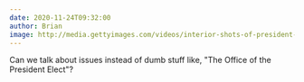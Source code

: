 ```yaml
---
date: 2020-11-24T09:32:00
author: Brian
image: http://media.gettyimages.com/videos/interior-shots-of-president-elect-donald-trump-speaking-at-a-podium-video-id638531076?s=640x640
---
```

Can we talk about issues instead of dumb stuff like, "The Office of the President Elect"?